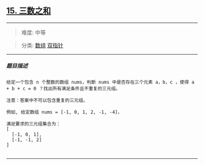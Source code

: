 ## [15. 三数之和](https://leetcode-cn.com/problems/3sum/)

---

> 难度: 中等

> 分类:  [数组](https://leetcode-cn.com/tag/array/)  [双指针](https://leetcode-cn.com/tag/two-pointers/) 

---

##### 题目描述

```
给定一个包含 n 个整数的数组 nums，判断 nums 中是否存在三个元素 a，b，c ，使得 a + b + c = 0 ？找出所有满足条件且不重复的三元组。

注意：答案中不可以包含重复的三元组。

例如, 给定数组 nums = [-1, 0, 1, 2, -1, -4]，

满足要求的三元组集合为：
[
  [-1, 0, 1],
  [-1, -1, 2]
]


```

---
